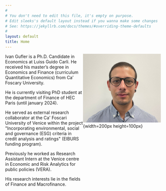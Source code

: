 ```yaml
---
#
# You don't need to edit this file, it's empty on purpose.
# Edit sleeks's default layout instead if you wanna make some changes
# See: https://jekyllrb.com/docs/themes/#overriding-theme-defaults
#
layout: default
title: Home
---
```


<div style="display: flex;">
    <div style="flex: 1;">Ivan Gufler is a Ph.D. Candidate in Economics at Luiss Guido Carli. He received his master’s degree in Economics and Finance (curriculum Quantitative Economics) from Ca’ Foscary University.<br>


He is currently visiting PhD student at the department of Finance of HEC Paris (until january 2024).<br>


He served as external research collaborator at the Ca' Foscari University of Venice within the project "Incorporating environmental, social and governance (ESG) criteria in credit analysis and ratings" (EIBURS funding program).<br>


Previously he worked as Research Assistant Intern at the Venice centre in Economic and Risk Analytics for public policies (VERA).<br>


His research interests lie in the fields of Finance and Macrofinance.<br></div>
    <div style="flex: 1;">![Ivan Gufler](/IvanGufler_Photo.jpg){width=200px height=100px}
</div>
</div>


